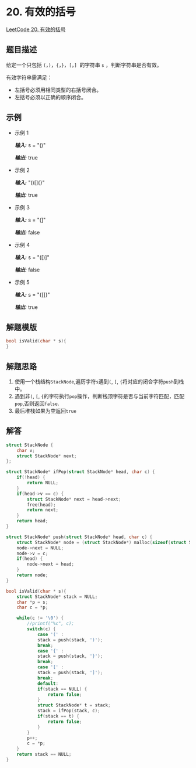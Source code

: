 # 20. 有效的括号

[LeetCode 20. 有效的括号](https://leetcode-cn.com/problems/valid-parentheses/)

## 题目描述

给定一个只包括 `(`，`)`，`{`，`}`，`[`，`]`  的字符串 `s` ，判断字符串是否有效。

有效字符串需满足：

- 左括号必须用相同类型的右括号闭合。
- 左括号必须以正确的顺序闭合。

## 示例

- 示例 1

  **_输入:_** s = "()"

  **_输出:_** true

- 示例 2

  **_输入:_** "()[]{}"

  **_输出:_** true

- 示例 3

  **_输入:_** s = "(]"

  **_输出:_** false

- 示例 4

  **_输入:_** s = "([)]"

  **_输出:_** false

- 示例 5

  **_输入:_** s = "{[]}"

  **_输出:_** true

## 解题模版

```c
bool isValid(char * s){
}
```

## 解题思路

1. 使用一个栈结构`StackNode`,遍历字符`s`遇到`(`, `[`, `{`将对应的闭合字符`push`到栈中。
2. 遇到非`(`, `[`, `{`的字符执行`pop`操作，判断栈顶字符是否与当前字符匹配，匹配`pop`,否则返回`false`.
3. 最后堆栈如果为空返回`true`

## 解答

```c
struct StackNode {
    char v;
    struct StackNode* next;
};

struct StackNode* ifPop(struct StackNode* head, char c) {
    if(!head) {
        return NULL;
    }
    if(head->v == c) {
        struct StackNode* next = head->next;
        free(head);
        return next;
    }
    return head;
}

struct StackNode* push(struct StackNode* head, char c) {
    struct StackNode* node = (struct StackNode*) malloc(sizeof(struct StackNode));
    node->next = NULL;
    node->v = c;
    if(head) {
        node->next = head;
    }
    return node;
}

bool isValid(char * s){
    struct StackNode* stack = NULL;
    char *p = s;
    char c = *p;

    while(c != '\0') {
        //printf("%c", c);
        switch(c) {
            case '(' :
            stack = push(stack, ')');
            break;
            case '{' :
            stack = push(stack, '}');
            break;
            case '[' :
            stack = push(stack, ']');
            break;
            default:
            if(stack == NULL) {
                return false;
            }
            struct StackNode* t = stack;
            stack = ifPop(stack, c);
            if(stack == t) {
                return false;
            }
        }
        p++;
        c = *p;
    }
    return stack == NULL;
}
```

